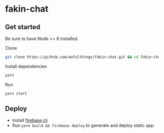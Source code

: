 # fakin-chat

## Get started

Be sure to have Node >= 6 installed.

Clone
```bash
git clone https://github.com/awfulthings/fakin-chat.git && cd fakin-chat
```

Install dependencies
```bash
yarn
```

Run
```bash
yarn start
```

## Deploy

- Install [firebase cli](https://firebase.google.com/docs/cli/)
- Run `yarn build && firebase deploy` to generate and deploy static app.
